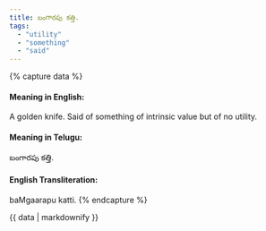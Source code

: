 ```yaml
---
title: బంగారపు కత్తి.
tags:
  - "utility"
  - "something"
  - "said"
---
```


{% capture data %}
#### Meaning in English:
A golden knife.
Said of something of intrinsic value but of no utility.

#### Meaning in Telugu:
బంగారపు కత్తి.

#### English Transliteration:
baMgaarapu katti.
{% endcapture %}

<div class="notice">{{ data | markdownify }}</div>

